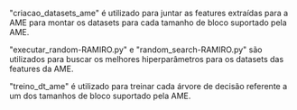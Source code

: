 "criacao_datasets_ame" é utilizado para juntar as features extraídas para a AME para montar os datasets para cada tamanho de bloco suportado pela AME.

"executar_random-RAMIRO.py" e "random_search-RAMIRO.py" são utilizados para buscar os melhores hiperparâmetros para os datasets das features da AME.

"treino_dt_ame" é utilizado para treinar cada árvore de decisão referente a um dos tamanhos de bloco suportado pela AME.
